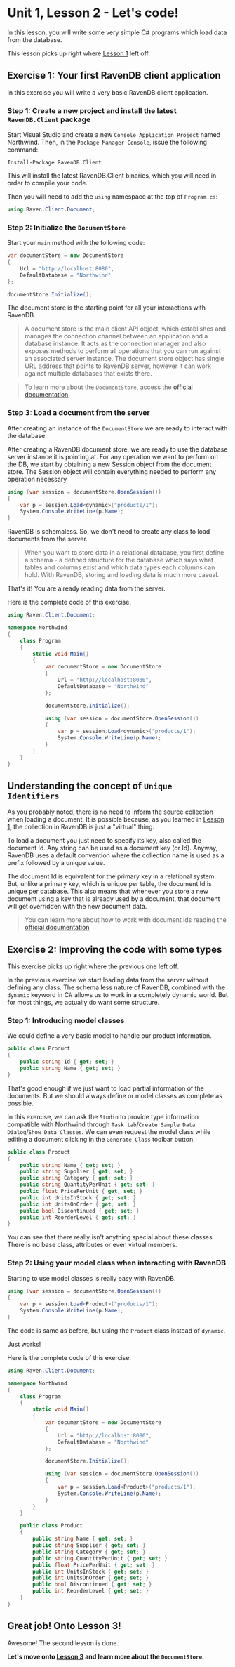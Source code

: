 # Unit 1, Lesson 2 - Let's code!

In this lesson, you will write some very simple C# programs which load data from
the database.

This lesson picks up right where [Lesson 1](../lesson1/README.md) left off. 

## Exercise 1: Your first RavenDB client application

In this exercise you will write a very basic RavenDB client application.

### Step 1: Create a new project and install the latest `RavenDB.Client` package

Start Visual Studio and create a new `Console Application Project` named
Northwind. Then, in the `Package Manager Console`, issue the following 
command: 

```Install-Package RavenDB.Client```

This will install the latest RavenDB.Client binaries, which you will need in order
to compile your code.

Then you will need to add the `using` namespace at the top of `Program.cs`:

````csharp
using Raven.Client.Document;
````

### Step 2: Initialize the `DocumentStore`

Start your `main` method with the following code:

````csharp
var documentStore = new DocumentStore
{
    Url = "http://localhost:8080",
    DefaultDatabase = "Northwind"
};

documentStore.Initialize();
````

The document store is the starting point for all your interactions with RavenDB.

> A document store is the main client API object, which establishes and manages the connection channel between an application and a database instance. It acts as the connection manager and also exposes methods to perform all operations that you can run against an associated server instance. 
The document store object has single URL address that points to RavenDB server, however it can work against multiple databases that exists there.

> To learn more about the `DocumentStore`, access the [official documentation](https://ravendb.net/docs/article-page/3.0/csharp/client-api/what-is-a-document-store).

### Step 3: Load a document from the server

After creating an instance of the `DocumentStore` we are ready to interact with the
database.

After creating a RavenDB document store, we are ready to use the database server instance it is pointing at. For any operation we want to perform on the DB, we start by obtaining a new Session object from the document store. The Session object will contain everything needed to perform any operation necessary

````csharp
using (var session = documentStore.OpenSession())
{
    var p = session.Load<dynamic>("products/1");
    System.Console.WriteLine(p.Name);
}
````

RavenDB is schemaless. So, we don't need to create any class to load documents
from the server.

>When you want to store data in a relational database, you first define a schema -
a defined structure for the database which says what tables and columns exist and
which data types each columns can hold. With RavenDB, storing and loading data is much
more casual.

That's it! You are already reading data from the server.

Here is the complete code of this exercise.

````csharp
using Raven.Client.Document;

namespace Northwind
{
    class Program
    {
        static void Main()
        {
            var documentStore = new DocumentStore
            {
                Url = "http://localhost:8080",
                DefaultDatabase = "Northwind"
            };

            documentStore.Initialize();

            using (var session = documentStore.OpenSession())
            {
                var p = session.Load<dynamic>("products/1");
                System.Console.WriteLine(p.Name);
            }
        }
    }
}
````

## Understanding the concept of `Unique Identifiers`
As you probably noted, there is no need to inform the source collection when loading
a document. It is possible because, as you learned in [Lesson 1](../lesson1/README.md), the collection 
in RavenDB is just a "virtual" thing.

To load a document you just need to specify its key, also called the document Id. Any
string can be used as a document key (or Id). Anyway, RavenDB uses a default convention
where the collection name is used as a prefix followed by a unique value.

The document Id is equivalent for the primary key in a relational system. But, unlike
a primary key, which is unique per table, the document Id is unique per database.
This also means that whenever you store a new document using a key that is already used
by a document, that document will get overridden with the new document data. 

> You can learn more about how to work with document ids reading the [official documentation](http://ravendb.net/docs/article-page/latest/csharp/client-api/document-identifiers/working-with-document-ids)

## Exercise 2: Improving the code with some types

This exercise picks up right where the previous one left off. 

In the previous exercise we start loading data from the server without defining 
any class. The schema less nature of RavenDB, combined with the `dynamic` keyword in C#
allows us to work in a completely dynamic world. But for most things, we 
actually do want some structure.

### Step 1: Introducing model classes

We could define a very basic model to handle our product information.

````csharp
public class Product
{
    public string Id { get; set; }
    public string Name { get; set; }
}
````

That's good enough if we just want to load partial information of the documents. 
But we should always define or model classes as complete as possible.

In this exercise, we can ask the `Studio` to provide type information compatible with
Northwind through `Task tab`/`Create Sample Data Dialog`/`Show Data Classes`. 
We can even request the model class while editing a document clicking in the `Generate
Class` toolbar button.

````csharp
public class Product
{
    public string Name { get; set; } 
    public string Supplier { get; set; } 
    public string Category { get; set; } 
    public string QuantityPerUnit { get; set; } 
    public float PricePerUnit { get; set; } 
    public int UnitsInStock { get; set; } 
    public int UnitsOnOrder { get; set; } 
    public bool Discontinued { get; set; } 
    public int ReorderLevel { get; set; } 
}
````

You can see that there really isn't anything special about these classes. There 
is no base class, attributes or even virtual members.

### Step 2: Using your model class when interacting with RavenDB

Starting to use model classes is really easy with RavenDB. 

````csharp
using (var session = documentStore.OpenSession())
{
    var p = session.Load<Product>("products/1");
    System.Console.WriteLine(p.Name);
}
````

The code is same as before, but using the `Product` class instead of `dynamic`.

Just works!

Here is the complete code of this exercise.

````csharp
using Raven.Client.Document;

namespace Northwind
{
    class Program
    {
        static void Main()
        {
            var documentStore = new DocumentStore
            {
                Url = "http://localhost:8080",
                DefaultDatabase = "Northwind"
            };

            documentStore.Initialize();

            using (var session = documentStore.OpenSession())
            {
                var p = session.Load<Product>("products/1");
                System.Console.WriteLine(p.Name);
            }
        }
    }

    public class Product
    {
        public string Name { get; set; }
        public string Supplier { get; set; }
        public string Category { get; set; }
        public string QuantityPerUnit { get; set; }
        public float PricePerUnit { get; set; }
        public int UnitsInStock { get; set; }
        public int UnitsOnOrder { get; set; }
        public bool Discontinued { get; set; }
        public int ReorderLevel { get; set; }
    }
}
````

## Great job! Onto Lesson 3!

Awesome! The second lesson is done.

**Let's move onto [Lesson 3](../lesson3/README.md) and learn more about the `DocumentStore`.**


